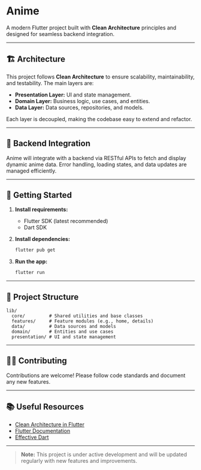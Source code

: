 # Anime

A modern Flutter project built with **Clean Architecture** principles and designed for seamless backend integration.

---

## 🏗️ Architecture

This project follows **Clean Architecture** to ensure scalability, maintainability, and testability. The main layers are:

- **Presentation Layer:** UI and state management.
- **Domain Layer:** Business logic, use cases, and entities.
- **Data Layer:** Data sources, repositories, and models.

Each layer is decoupled, making the codebase easy to extend and refactor.

---

## 🔗 Backend Integration

Anime will integrate with a backend via RESTful APIs to fetch and display dynamic anime data. Error handling, loading states, and data updates are managed efficiently.

---

## 🚀 Getting Started

1. **Install requirements:**
   - Flutter SDK (latest recommended)
   - Dart SDK

2. **Install dependencies:**
   ```sh
   flutter pub get
   ```

3. **Run the app:**
   ```sh
   flutter run
   ```

---

## 📁 Project Structure

```
lib/
  core/         # Shared utilities and base classes
  features/     # Feature modules (e.g., home, details)
  data/         # Data sources and models
  domain/       # Entities and use cases
  presentation/ # UI and state management
```

---

## 🧑‍💻 Contributing

Contributions are welcome! Please follow code standards and document any new features.

---

## 📚 Useful Resources

- [Clean Architecture in Flutter](https://medium.com/flutter-community/flutter-clean-architecture-tutorial-8f892e4e1a3)
- [Flutter Documentation](https://docs.flutter.dev/)
- [Effective Dart](https://dart.dev/guides/language/effective-dart)


---

> **Note:** This project is under active development and will be updated regularly with new features and improvements.
